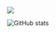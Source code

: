 <a href="버튼을 눌렀을 때 이동할 링크" target="_blank"><img src="https://img.shields.io/badge/#20C997-20C997?style=뱃지모양&logo=로고&logoColor=로고색상"/></a>

![GitHub stats](https://github-readme-stats.vercel.app/api?username=Jamkris&show_icons=true&theme=radical)
